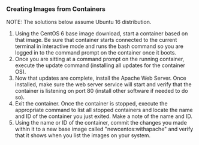 ### Creating Images from Containers

NOTE: The solutions below assume Ubuntu 16 distribution.

1. Using the CentOS 6 base image download, start a container based on that image. Be sure that container starts connected to the current terminal in interactive mode and runs the bash command so you are logged in to the command prompt on the container once it boots.
2. Once you are sitting at a command prompt on the running container, execute the update command (installing all updates for the container OS).
3. Now that updates are complete, install the Apache Web Server. Once installed, make sure the web server service will start and verify that the container is listening on port 80 (install other software if needed to do so).
4. Exit the container. Once the container is stopped, execute the appropriate command to list all stopped containers and locate the name and ID of the container you just exited. Make a note of the name and ID.
5. Using the name or ID of the container, commit the changes you made within it to a new base image called "newcentos:withapache" and verify that it shows when you list the images on your system.
